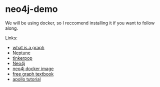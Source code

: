 # neo4j-demo

We will be using docker, so I reccomend installing it if you want to follow along. 

Links:
- [what is a graph](https://neo4j.com/developer/graph-database/)
- [Neptune](https://aws.amazon.com/neptune/)
- [tinkerpop](https://tinkerpop.apache.org/)
- [Neo4j](https://neo4j.com/)
- [neo4j docker image](https://hub.docker.com/_/neo4j)
- [free graph textbook](https://neo4j.com/graph-algorithms-book/?ref=home)
- [apollo tutorial](https://github.com/howtographql/react-apollo)
